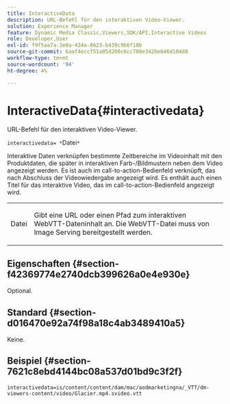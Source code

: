 ```yaml
---
title: InteractiveData
description: URL-Befehl für den interaktiven Video-Viewer.
solution: Experience Manager
feature: Dynamic Media Classic,Viewers,SDK/API,Interactive Videos
role: Developer,User
exl-id: f9f5aa7a-3e0a-434a-8623-b439c9b6f18b
source-git-commit: 6aaf4eccf51a05d200c6cc780e342be646d104d8
workflow-type: tm+mt
source-wordcount: '94'
ht-degree: 4%

---
```


# InteractiveData{#interactivedata}

URL-Befehl für den interaktiven Video-Viewer.

`interactivedata= *`Datei`*`

Interaktive Daten verknüpfen bestimmte Zeitbereiche im Videoinhalt mit den Produktdaten, die später in interaktiven Farb-/Bildmustern neben dem Video angezeigt werden. Es ist auch im call-to-action-Bedienfeld verknüpft, das nach Abschluss der Videowiedergabe angezeigt wird. Es enthält auch einen Titel für das interaktive Video, das im call-to-action-Bedienfeld angezeigt wird.

<table id="table_C616483932C2482CA9794DDD7313FD7C"> 
 <tbody> 
  <tr> 
   <td colname="col1"> <p> <span class="codeph"> <span class="varname"> Datei</span> </span> </p> </td> 
   <td colname="col2"> <p> Gibt eine URL oder einen Pfad zum interaktiven WebVTT-Dateninhalt an. Die WebVTT-Datei muss von Image Serving bereitgestellt werden. </p> </td> 
  </tr> 
 </tbody> 
</table>

## Eigenschaften {#section-f42369774e2740dcb399626a0e4e930e}

Optional.

## Standard {#section-d016470e92a74f98a18c4ab3489410a5}

Keine.

## Beispiel {#section-7621c8ebd4144bc08a537d01bd9c3f2f}

```
interactivedata=is/content/content/dam/mac/aodmarketingna/_VTT/dm-viewers-content/video/Glacier.mp4.svideo.vtt
```
